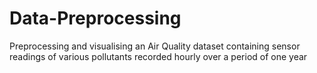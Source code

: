 # Data-Preprocessing
Preprocessing and visualising an Air Quality dataset containing sensor readings of various pollutants recorded hourly over a period of one year
